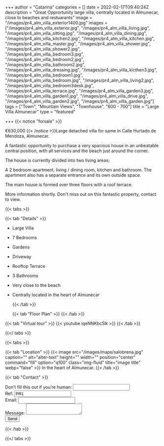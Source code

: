 +++
author = "Catarina"
categories = []
date = 2022-02-17T09:40:24Z
description = "Great Opprortunity large villa, centrally located in Almunecar, close to beaches and restuarants"
image = "/images/pr4_alm_villa_exterior1400.jpg"
images = ["/images/pr4_alm_villa_exterior.jpg", "/images/pr4_alm_villa_living.jpg", "/images/pr4_alm_villa_sitting.jpg", "/images/pr4_alm_villa_dining.jpg", "/images/pr4_alm_villa_kitchen2.jpg", "/images/pr4_alm_villa_kitchen.jpg", "/images/pr4_alm_villa_master.jpg", "/images/pr4_alm_villa_shower.jpg", "/images/pr4_alm_villa_shower2.jpg", "/images/pr4_alm_villa_bedroom3.jpg", "/images/pr4_alm_villa_bedroom2.jpg", "/images/pr4_alm_villa_bathroom2.jpg", "/images/pr4_alm_villa_dressing.jpg", "/images/pr4_alm_villa_kicthen3.jpg", "/images/pr4_alm_villa_bedroom1.jpg", "/images/pr4_alm_villa_bedroom.jpg", "/images/pr4_alm_villa_living2.jpg", "/images/pr4_alm_villa_bedroom3desk.jpg", "/images/pr4_alm_villa_terrace.jpg", "/images/pr4_alm_villa_garden3.jpg", "/images/pr4_alm_villa_garden1.jpg", "/images/pr4_alm_villa_drive.jpg", "/images/pr4_alm_villa_garden2.jpg", "/images/pr4_alm_villa_garden.jpg"]
tags = ["Town", "Mountain Views", "Townhouse", "600 - 700"]
title = "Large Villa Almunecar"
type = "featured"

+++
{{< notice "forsale" >}}

€630,000 {{< /notice >}}Large detached villa for same in Calle Hurtado de Mendoza, Almunecar.

A fantastic opportunity to purchase a very spacious house in an unbeatable central position, with all services and the beach just around the corner.

The house is currently divided into two living areas;

A 2 bedroom apartment, living / dining room, kitchen and bathroom. The apartment also has a separate entrance and its own outside space.

The main house is formed over three floors with a roof terrace.

More information shortly. Don't miss out on this fantastic property, contact to view.

{{< tabs >}}

{{< tab "Details" >}}

* Large Villa
* 7 Bedrooms
* Gardens
* Driveway
* Rooftop Terrace
* 3 Bathrooms
* Very close to the beach
* Centrally located in the heart of Almunecar

  {{< /tab >}}

  {{< tab "Floor Plan" >}}  {{< /tab >}}

{{< tab "Virtual tour" >}} {{< youtube iqeNNKbc5lk >}} {{< /tab >}}

{{</ tabs >}}

{{< tabs >}}

{{< tab "Location" >}} {{< image src="/images/maps/salobrena.jpg" caption="" alt="alter-text" height="" width="" position="center" command="fill" option="q100" class="img-fluid" title="image title" webp="false" >}} In the heart of Almunecar. {{< /tab >}}

{{< tab "Contact" >}} <form name="propertyContact" method="POST" netlify-honeypot="bot-field" data-netlify="true">
<div class="form-group">
<label>Don’t fill this out if you’re human: <input name="bot-field" /></label>
</div>
<div class="form-group">
<label>Ref: <input name="property-ref" class="form-control" value="PR1" readonly/></label>
</div>
<div class="form-group">
<label>Email: <input type="text" class="form-control" name="email" /></label>
</div>
<div class="form-group">
<label>Message: </label> <textarea name="message" class="form-control"></textarea>
</div>
<button type="submit" class="btn btn-primary">Send</button>
</form> {{< /tab >}}

{{</ tabs >}}